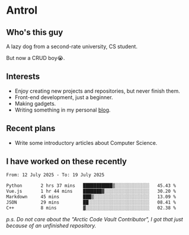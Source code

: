 # Antrol

## Who's this guy

A lazy dog from a second-rate university, CS student.

But now a CRUD boy😭.

## Interests

* Enjoy creating new projects and repositories, but never finish them.
* Front-end development, just a beginner.
* Making gadgets.
* Writing something in my personal [blog](https://blog.antrol.xyz/).

## Recent plans

* Write some introductory articles about Computer Science.

<!--
* Try to develop a website for [Anime4KCPP](https://github.com/TianZerL/Anime4KCPP).
* Develop a Markdown renderer which user can customize its css, of course it is GUI-based.~~(If I could finish  it before getting bored)~~
* Work with my [teammates](https://github.com/SWJTU-Lazy-Dogs).
* Find something interests me, as a hobby after finishing my ~~boring~~ homework.
-->

## I have worked on these recently

<!--START_SECTION:waka-->

```txt
From: 12 July 2025 - To: 19 July 2025

Python       2 hrs 37 mins   ███████████▒░░░░░░░░░░░░░   45.43 %
Vue.js       1 hr 44 mins    ███████▓░░░░░░░░░░░░░░░░░   30.20 %
Markdown     45 mins         ███▒░░░░░░░░░░░░░░░░░░░░░   13.09 %
JSON         29 mins         ██░░░░░░░░░░░░░░░░░░░░░░░   08.41 %
C++          8 mins          ▓░░░░░░░░░░░░░░░░░░░░░░░░   02.38 %
```

<!--END_SECTION:waka-->

*p.s.  Do not care about the "Arctic Code Vault Contributor", I got that just because of an unfinished repository.*

<!--
**qzmlgfj/qzmlgfj** is a ✨ _special_ ✨ repository because its `README.md` (this file) appears on your GitHub profile.

Here are some ideas to get you started:

- 🔭 I’m currently working on ...
- 🌱 I’m currently learning ...
- 👯 I’m looking to collaborate on ...
- 🤔 I’m looking for help with ...
- 💬 Ask me about ...
- 📫 How to reach me: ...
- 😄 Pronouns: ...
- ⚡ Fun fact: ...
-->
